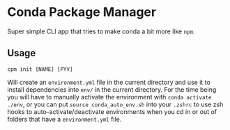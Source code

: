# Conda Package Manager

Super simple CLI app that tries to make conda a bit more like `npm`. 

## Usage

`cpm init [NAME] [PYV]`  

Will create an `environment.yml` file in the current directory and use it to install dependencies into `env/` in the current directory. For the time being you will have to manually activate the environment with `conda activate ./env`, or you can put `source conda_auto_env.sh` into your `.zshrc` to use zsh hooks to auto-activate/deactivate environments when you cd in or out of folders that have a `environment.yml` file.
